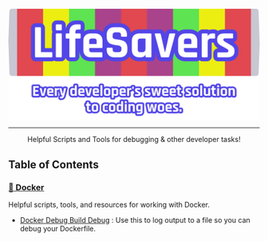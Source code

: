 <div>
    <p align="center">
        <img src="/.github/assets/logo.png" align="center" width="600" />
    </p>
</div>

<hr />

<p align="center">
  Helpful Scripts and Tools for debugging &amp; other developer tasks!
</p>

## Table of Contents

<!-- docs:start -->
### [🐳 Docker](./docs/docker/README.md)

Helpful scripts, tools, and resources for working with Docker.

- [Docker Debug Build Debug](./docs/docker/scripts/docker-build-debug-output.md) :  Use this to log output to a file so you can debug your Dockerfile.

<!-- docs:end -->
